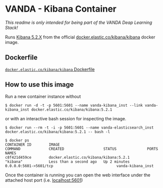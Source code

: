 # VANDA - Kibana Container

_This readme is only intended for being part of the VANDA Deap Learning Stack!_ 

Runs [Kibana 5.2.X](https://www.elastic.co/guide/en/kibana/5.2/index.html) from the official [docker.elastic.co/kibana/kibana](https://github.com/elastic/kibana-docker) docker image.

## Dockerfile

[`docker.elastic.co/kibana/kibana` Dockerfile](https://github.com/elastic/kibana-docker/blob/master/build/kibana/Dockerfile)

## How to use this image

Run a new container instance without

```
$ docker run -d -t -p 5601:5601 --name vanda-kibana_inst --link vanda-kibana_inst docker.elastic.co/kibana/kibana:5.2.1
```

or with an interactive bash session for inspecting the image.

```
$ docker run --rm -t -i -p 5601:5601 --name vanda-elasticsearch_inst docker.elastic.co/kibana/kibana:5.2.1 -- bash -l
```

```
$ docker ps
CONTAINER ID        IMAGE                                       COMMAND             CREATED                  STATUS              PORTS                                              NAMES
c8f421d459ce        docker.elastic.co/kibana/kibana:5.2.1       "kibana"            Less than a second ago   Up 2 minutes        0.0.0.0:5601->5601/tcp                             vanda-kibana_inst
```

Once the container is running you can open the web interface under the attached host port (i.e. [localhost:5601](http://localhost:5601))